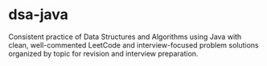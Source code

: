 # dsa-java
Consistent practice of Data Structures and Algorithms using Java with clean, well-commented LeetCode and interview-focused problem solutions organized by topic for revision and interview preparation.
